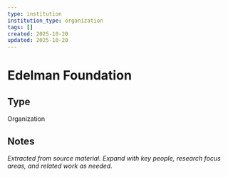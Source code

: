 ```yaml
---
type: institution
institution_type: organization
tags: []
created: 2025-10-20
updated: 2025-10-20
---
```


# Edelman Foundation

## Type

Organization

## Notes

*Extracted from source material. Expand with key people, research focus areas, and related work as needed.*
